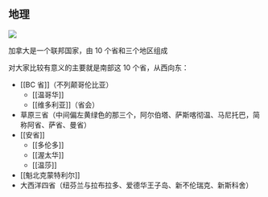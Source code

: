 ## 地理
![](https://picture-guan.oss-cn-hangzhou.aliyuncs.com/20220829144453.png)

加拿大是一个联邦国家，由 10 个省和三个地区组成

对大家比较有意义的主要就是南部这 10 个省，从西向东：
- [[BC 省]]（不列颠哥伦比亚）
	- [[温哥华]]
	- [[维多利亚]]（省会）
- 草原三省（中间偏左黄绿色的那三个，阿尔伯塔、萨斯喀彻温、马尼托巴，简称阿省、萨省、曼省）
- [[安省]]
	- [[多伦多]] 
	- [[渥太华]]
	- [[温莎]]
- [[魁北克蒙特利尔]]
- 大西洋四省（纽芬兰与拉布拉多、爱德华王子岛、新不伦瑞克、新斯科舍）